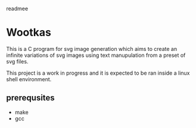 readmee
# Wootkas
This is a C program for svg image generation which aims to create an infinite variations of svg images using text manupulation from a preset of svg files.

This project is a work in progress and it is expected to be ran inside a linux shell environment.

## prerequsites
- make
- gcc
